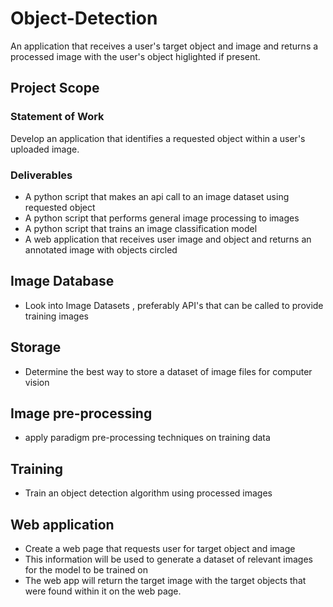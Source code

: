 # Object-Detection
An application that receives a user's target object and image and returns a processed image with the user's object higlighted if present.

## Project Scope

### Statement of Work
Develop an application that identifies a requested object within a user's uploaded image.

### Deliverables
* A python script that makes an api call to an image dataset using requested object
* A python script that performs general image processing to images
* A python script that trains an image classification model
* A web application that receives user image and object and returns an annotated image with objects circled

## Image Database
* Look into Image Datasets , preferably API's that can be called to provide training images

## Storage
* Determine the best way to store a dataset of image files for computer vision

## Image pre-processing
* apply paradigm pre-processing techniques on training data

## Training
* Train an object detection algorithm using processed images

## Web application
* Create a web page that requests user for target object and image
* This information will be used to generate a dataset of relevant images for the model to be trained on
* The web app will return the target image with the target objects that were found within it on the web page.


